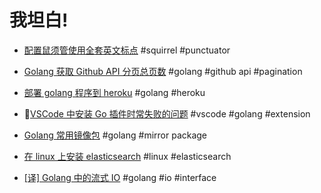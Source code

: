 # 我坦白!

- [配置鼠须管使用全套英文标点](squirrel_punctuator.md) #squirrel #punctuator

- [Golang 获取 Github API 分页总页数](github_api_pagination.md) #golang #github api #pagination

- [部署 golang 程序到 heroku](heroku_golang_deploy.md)  #golang #heroku
- [VSCode 中安装 Go 插件时常失败的问题](vscode_go_extensions.md) #vscode #golang #extension
- [Golang 常用镜像包](go.mod.md) #golang #mirror package
- [在 linux 上安装 elasticsearch](elasticsearch_installation_on_linux.md) #linux #elasticsearch
- [[译] Golang 中的流式 IO](golang_io_interface.md) #golang #io #interface

